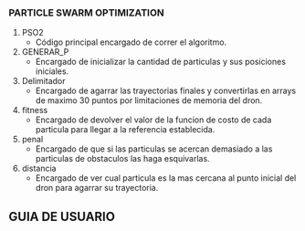 
### PARTICLE SWARM OPTIMIZATION

1. PSO2
    - Código principal encargado de correr el algoritmo.
2. GENERAR_P
    - Encargado de inicializar la cantidad de particulas y sus posiciones iniciales.
3. Delimitador
    - Encargado de agarrar las trayectorias finales y convertirlas en arrays de maximo 30 puntos por limitaciones de memoria del dron.
4. fitness
    - Encargado de devolver el valor de la funcion de costo de cada particula para llegar a la referencia establecida.
5. penal
    - Encargado de que si las particulas se acercan demasiado a las particulas de obstaculos las haga esquivarlas.
6. distancia
    - Encargado de ver cual particula es la mas cercana al punto inicial del dron para agarrar su trayectoria.
    
 ## GUIA DE USUARIO
 
 

